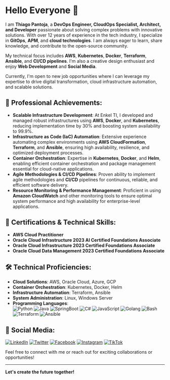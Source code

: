 # Hello Everyone 👋

I am **Thiago Pantoja**, a **DevOps Engineer, CloudOps Specialist, Architect, and Developer** passionate about solving complex problems with innovative solutions. With over 12 years of experience in the tech industry, I specialize in **GitOps**, **APM**, and **cloud technologies**. I am always eager to learn, share knowledge, and contribute to the open-source community.

My technical focus includes **AWS**, **Kubernetes**, **Docker**, **Terraform**, **Ansible**, and **CI/CD pipelines**. I'm also a creative design enthusiast and enjoy **Web Development** and **Social Media**.

Currently, I'm open to new job opportunities where I can leverage my expertise to drive digital transformation, cloud infrastructure automation, and scalable solutions.

## 🌟 Professional Achievements:
- **Scalable Infrastructure Development**: At Enkel TI, I developed and managed robust infrastructures using **AWS**, **Docker**, and **Kubernetes**, reducing implementation time by 30% and boosting system availability to 99.9%.
- **Infrastructure as Code (IaC) Automation**: Extensive experience automating complex environments using **AWS CloudFormation**, **Terraform**, and **Ansible**, ensuring high availability, resilience, and optimized deployment processes.
- **Container Orchestration**: Expertise in **Kubernetes**, **Docker**, and **Helm**, enabling efficient container orchestration and package management essential for cloud-native applications.
- **Agile Methodologies & CI/CD Pipelines**: Proven ability to implement agile methodologies and **CI/CD** pipelines for continuous, reliable, and efficient software delivery.
- **Resource Monitoring & Performance Management**: Proficient in using **Amazon CloudWatch** and other monitoring tools to ensure optimal system performance and high availability for enterprise-level applications.

## 💼 Certifications & Technical Skills:
- **AWS Cloud Practitioner**
- **Oracle Cloud Infrastructure 2023 AI Certified Foundations Associate**
- **Oracle Cloud Infrastructure 2023 Certified Foundations Associate**
- **Oracle Cloud Data Management 2023 Certified Foundations Associate**

## 🛠️ Technical Proficiencies:
- **Cloud Solutions**: AWS, Oracle Cloud, Azure, GCP
- **Container Orchestration**: Kubernetes, Docker, Helm
- **Infrastructure Automation**: Terraform, Ansible
- **System Administration**: Linux, Windows Server
- **Programming Languages**:  
  ![Python](https://img.shields.io/badge/Python-3776AB?style=for-the-badge&logo=python&logoColor=white)
  ![Java](https://img.shields.io/badge/Java-ED8B00?style=for-the-badge&logo=java&logoColor=white)
  ![SpringBoot](https://img.shields.io/badge/Spring_Boot-6DB33F?style=for-the-badge&logo=spring-boot&logoColor=white)
  ![C#](https://img.shields.io/badge/C%23-239120?style=for-the-badge&logo=c-sharp&logoColor=white)
  ![JavaScript](https://img.shields.io/badge/JavaScript-F7DF1E?style=for-the-badge&logo=javascript&logoColor=black)
  ![Golang](https://img.shields.io/badge/Go-00ADD8?style=for-the-badge&logo=go&logoColor=white)
  ![Bash](https://img.shields.io/badge/Shell_Script-121011?style=for-the-badge&logo=gnu-bash&logoColor=white)
  ![Terraform](https://img.shields.io/badge/Terraform-7B42BC?style=for-the-badge&logo=terraform&logoColor=white)
  ![Ansible](https://img.shields.io/badge/Ansible-EE0000?style=for-the-badge&logo=ansible&logoColor=white)

## 📱 Social Media:
[![LinkedIn](https://img.shields.io/badge/LinkedIn-0A66C2?style=for-the-badge&logo=linkedin&logoColor=white)](https://linkedin.com/in/thiagorpapntoja)
[![Twitter](https://img.shields.io/badge/Twitter-1DA1F2?style=for-the-badge&logo=twitter&logoColor=white)](https://twitter.com/euthiagorpantoja)
[![Facebook](https://img.shields.io/badge/Facebook-1877F2?style=for-the-badge&logo=facebook&logoColor=white)](https://facebook.com/thiagorpantoja)
[![Instagram](https://img.shields.io/badge/Instagram-E4405F?style=for-the-badge&logo=instagram&logoColor=white)](https://instagram.com/euthiagorpantoja)
[![TikTok](https://img.shields.io/badge/TikTok-000000?style=for-the-badge&logo=tiktok&logoColor=white)](https://tiktok.com/@euthiagorpantoja)

Feel free to connect with me or reach out for exciting collaborations or opportunities!

---

**Let's create the future together!**
